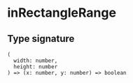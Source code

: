 # inRectangleRange

## Type signature

```
(
  width: number,
  height: number
) => (x: number, y: number) => boolean
```

